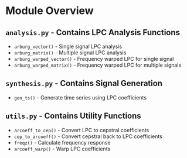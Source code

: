 # Module Overview

## `analysis.py` - Contains LPC Analysis Functions
- `arburg_vector()` - Single signal LPC analysis
- `arburg_matrix()` - Multiple signal LPC analysis
- `arburg_warped_vector()` - Frequency warped LPC for single signal
- `arburg_warped_matrix()` - Frequency warped LPC for multiple signals

## `synthesis.py` - Contains Signal Generation
- `gen_ts()` - Generate time series using LPC coefficients

## `utils.py` - Contains Utility Functions
- `arcoeff_to_cep()` - Convert LPC to cepstral coefficients
- `cep_to_arcoeff()` - Convert cepstral back to LPC coefficients
- `freqz()` - Calculate frequency response
- `arcoeff_warp()` - Warp LPC coefficients
